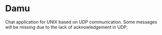# Damu
Chat application for UNIX based on UDP communication.
Some messages will be missing due to the lack of acknowledgement in UDP.

